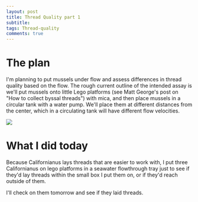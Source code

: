 ```yaml
---
layout: post
title: Thread Quality part 1
subtitle:
tags: Thread-quality
comments: true
---
```


# The plan
I'm planning to put mussels under flow and assess differences in thread quality based on the flow. The rough current outline of the intended assay is we'll put mussels onto little Lego platforms (see Matt George's post on "How to collect byssal threads") with mica, and then place mussels in a circular tank with a water pump. We'll place them at different distances from the center, which in a circulating tank will have different flow velocities.

![](/post_images/20230707/0.jpg)



# What I did today
Because Californianus lays threads that are easier to work with, I put three Californianus on lego platforms in a seawater flowthrough tray just to see if they'd lay threads within the small box I put them on, or if they'd reach outside of them.

I'll check on them tomorrow and see if they laid threads.
